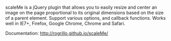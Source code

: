 scaleMe is a jQuery plugin that allows you to easily resize and center an image on the page proportional to its original dimensions based on the size of a parent element. Support various options, and callback functions. Works well in IE7+, Firefox, Google Chrome, Chrome and Safari.

Documentation: http://rogrillo.github.io/scaleMe/
